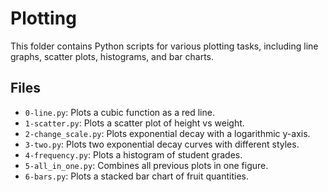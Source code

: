# Plotting

This folder contains Python scripts for various plotting tasks, including line graphs, scatter plots, histograms, and bar charts.

## Files
- `0-line.py`: Plots a cubic function as a red line.
- `1-scatter.py`: Plots a scatter plot of height vs weight.
- `2-change_scale.py`: Plots exponential decay with a logarithmic y-axis.
- `3-two.py`: Plots two exponential decay curves with different styles.
- `4-frequency.py`: Plots a histogram of student grades.
- `5-all_in_one.py`: Combines all previous plots in one figure.
- `6-bars.py`: Plots a stacked bar chart of fruit quantities.
